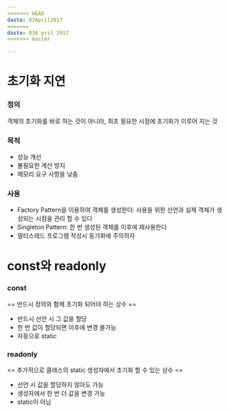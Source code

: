 ```yaml
---
<<<<<<< HEAD
daste: 03April2017
=======
daste: 03A pril 2017
>>>>>>> master

---
```

# 초기화 지연
### 정의 
객체의 초기화를 바로 하는 것이 아니라, 최초 필요한 시점에 초기화가 이루어 지는 것

### 목적
- 성능 개선
- 불필요한 계산 방지
- 메모리 요구 사항을 낮춤

### 사용
- Factory Pattern을 이용하여 객체를 생성한다: 사용을 위한 선언과 실제 객체가 생성되는 시점을 관리 할 수 있다
- Singleton Pattern: 한 번 생성된 객체를 이후에 재사용한다
- 멀티스레드 프로그램 작성시 동기화에 주의하자


# const와 readonly
### const
== 반드시 정의와 함께 초기화 되어야 하는 상수 ==
- 반드시 선언 시 그 값을 할당
- 한 번 값이 할당되면 이후에 변경 불가능
- 자동으로 static

### readonly
== 추가적으로 클래스의 static 생성자에서 초기화 할 수 있는 상수 ==
- 선언 시 값을 할당하지 않아도 가능
- 생성자에서 한 번 더 값을 변경 가능
- static이 아님